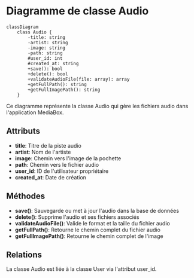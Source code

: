 # Diagramme de classe Audio

```mermaid
classDiagram
    class Audio {
        -title: string
        -artist: string
        -image: string
        -path: string
        #user_id: int
        #created_at: string
        +save(): bool
        +delete(): bool
        +validateAudioFile(file: array): array
        +getFullPath(): string
        +getFullImagePath(): string
    }
```

Ce diagramme représente la classe Audio qui gère les fichiers audio dans l'application MediaBox.

## Attributs

- **title**: Titre de la piste audio
- **artist**: Nom de l'artiste
- **image**: Chemin vers l'image de la pochette
- **path**: Chemin vers le fichier audio
- **user_id**: ID de l'utilisateur propriétaire
- **created_at**: Date de création

## Méthodes

- **save()**: Sauvegarde ou met à jour l'audio dans la base de données
- **delete()**: Supprime l'audio et ses fichiers associés
- **validateAudioFile()**: Valide le format et la taille du fichier audio
- **getFullPath()**: Retourne le chemin complet du fichier audio
- **getFullImagePath()**: Retourne le chemin complet de l'image

## Relations

La classe Audio est liée à la classe User via l'attribut user_id.
